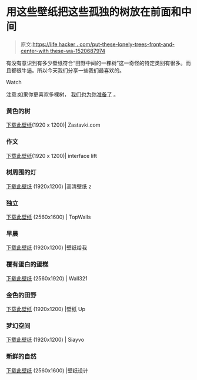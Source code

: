 # 用这些壁纸把这些孤独的树放在前面和中间

> 原文:[https://life hacker . com/put-these-lonely-trees-front-and-center-with these-wa-1520687974](https://lifehacker.com/put-these-solitary-trees-front-and-center-with-these-wa-1520687974)

有没有意识到有多少壁纸符合“田野中间的一棵树”这一奇怪的特定类别有很多。而且都很牛逼。所以今天我们分享一些我们最喜欢的。

Watch

注意:如果你更喜欢多棵树， [我们也为你准备了](https://lifehacker.com/take-your-desktop-for-a-walk-through-the-forest-with-th-5927077) 。

### 黄色的树

[下载此壁纸](http://www.zastavki.com/eng/Nature/Fields/wallpaper-40032.htm)(1920 x 1200)| Zastavki.com

### 作文

[下载此壁纸](http://interfacelift.com/wallpaper/details/1968/cosmosition.html)(1920 x 1200)| interface lift

### 树周围的灯

[下载此壁纸](http://www.hdwallpapersz.net/nature/tree/light-arround-the-tree-wallpapers-18986#.UvvMl4Urwyo) (1920x1200) |高清壁纸 z

### 独立

[下载此壁纸](http://topwalls.net/stand-alone/) (2560x1600) | TopWalls

### 早晨

[下载此壁纸](http://wallpapersfor.me/single-tree/) (1920x1200) |壁纸给我

### 覆有蛋白的蛋糕

[下载此壁纸](http://www.wall321.com/Abstract/Fantasy/nature_trees_floating_fantasy_art_floating_island_vladstudio_photomanipulations_1600x1200_wallpap_2022/download_2560x1920) (2560x1920) | Wall321

### 金色的田野

[下载此壁纸](http://www.wallpaperup.com/31738/fields_grass_trees_autumn_fall_sunlight_leaves.html) (1920x1200) |壁纸 Up

### 梦幻空间

[下载此壁纸](http://siayvo.com/dreamy-space-best-wallpaper-hd) (1920x1200) | Siayvo

### 新鲜的自然

[下载此壁纸](http://www.wallpapersdesign.net/wallpaper/fresh-nature/) (2560x1600) |壁纸设计